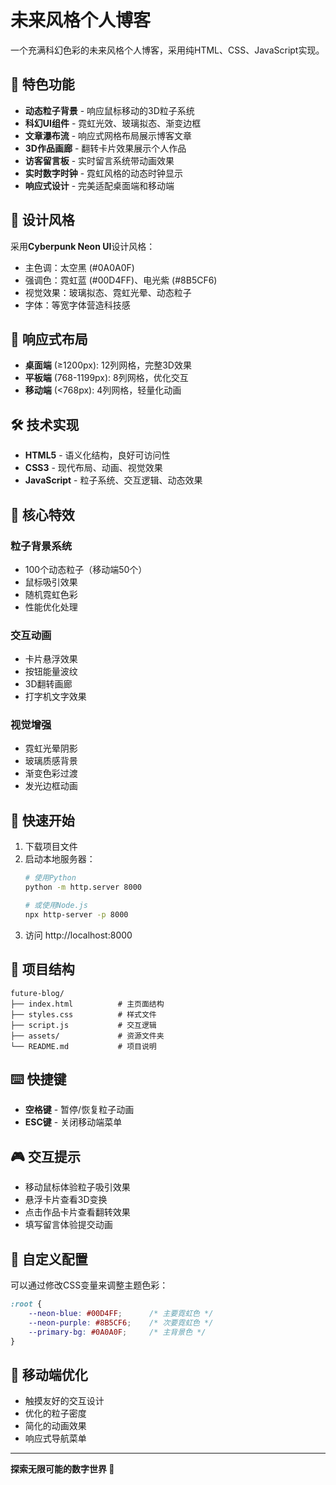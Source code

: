 # 未来风格个人博客

一个充满科幻色彩的未来风格个人博客，采用纯HTML、CSS、JavaScript实现。

## 🚀 特色功能

- **动态粒子背景** - 响应鼠标移动的3D粒子系统
- **科幻UI组件** - 霓虹光效、玻璃拟态、渐变边框
- **文章瀑布流** - 响应式网格布局展示博客文章
- **3D作品画廊** - 翻转卡片效果展示个人作品
- **访客留言板** - 实时留言系统带动画效果
- **实时数字时钟** - 霓虹风格的动态时钟显示
- **响应式设计** - 完美适配桌面端和移动端

## 🎨 设计风格

采用**Cyberpunk Neon UI**设计风格：
- 主色调：太空黑 (#0A0A0F)
- 强调色：霓虹蓝 (#00D4FF)、电光紫 (#8B5CF6)
- 视觉效果：玻璃拟态、霓虹光晕、动态粒子
- 字体：等宽字体营造科技感

## 📱 响应式布局

- **桌面端** (≥1200px): 12列网格，完整3D效果
- **平板端** (768-1199px): 8列网格，优化交互
- **移动端** (<768px): 4列网格，轻量化动画

## 🛠️ 技术实现

- **HTML5** - 语义化结构，良好可访问性
- **CSS3** - 现代布局、动画、视觉效果
- **JavaScript** - 粒子系统、交互逻辑、动态效果

## 🎯 核心特效

### 粒子背景系统
- 100个动态粒子（移动端50个）
- 鼠标吸引效果
- 随机霓虹色彩
- 性能优化处理

### 交互动画
- 卡片悬浮效果
- 按钮能量波纹
- 3D翻转画廊
- 打字机文字效果

### 视觉增强
- 霓虹光晕阴影
- 玻璃质感背景
- 渐变色彩过渡
- 发光边框动画

## 🚀 快速开始

1. 下载项目文件
2. 启动本地服务器：
   ```bash
   # 使用Python
   python -m http.server 8000
   
   # 或使用Node.js
   npx http-server -p 8000
   ```
3. 访问 http://localhost:8000

## 📁 项目结构

```
future-blog/
├── index.html          # 主页面结构
├── styles.css          # 样式文件
├── script.js           # 交互逻辑
├── assets/             # 资源文件夹
└── README.md           # 项目说明
```

## ⌨️ 快捷键

- **空格键** - 暂停/恢复粒子动画
- **ESC键** - 关闭移动端菜单

## 🎮 交互提示

- 移动鼠标体验粒子吸引效果
- 悬浮卡片查看3D变换
- 点击作品卡片查看翻转效果
- 填写留言体验提交动画

## 🔧 自定义配置

可以通过修改CSS变量来调整主题色彩：

```css
:root {
    --neon-blue: #00D4FF;      /* 主要霓虹色 */
    --neon-purple: #8B5CF6;    /* 次要霓虹色 */
    --primary-bg: #0A0A0F;     /* 主背景色 */
}
```

## 📱 移动端优化

- 触摸友好的交互设计
- 优化的粒子密度
- 简化的动画效果
- 响应式导航菜单

---

**探索无限可能的数字世界 🌟**